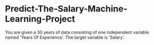 # Predict-The-Salary-Machine-Learning-Project
You are given a 30 years of data consisting of one independent variable named 'Years Of Experience'. The target variable is 'Salary'.
